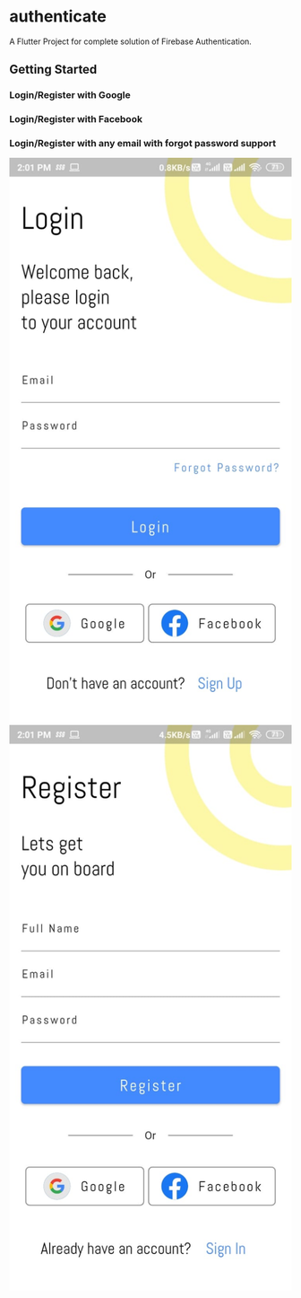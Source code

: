 # authenticate

A Flutter Project for complete solution of Firebase Authentication.

## Getting Started

### Login/Register with Google
### Login/Register with Facebook
### Login/Register with any email with forgot password support

![screenshot](https://github.com/Shane1026/authenticate/blob/master/Login.jpeg)
![screenshot](https://github.com/Shane1026/authenticate/blob/master/Register.jpeg)
